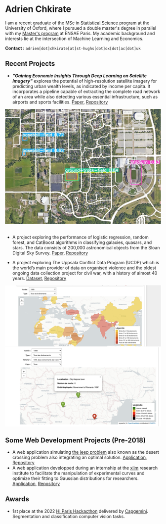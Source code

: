 # Adrien Chkirate

I am a recent graduate of the MSc in [Statistical Science program](https://www.stats.ox.ac.uk/msc-statistical-science) at the University of Oxford, where I pursued a double master's degree in parallel with my [Master's program](https://www.ensae.fr/en/education/ingenieur-ensae-program) at ENSAE Paris. My academic background and interests lie at the intersection of Machine Learning and Economics. 

**Contact :** ```adrien[dot]chkirate[at]st-hughs[dot]ox[dot]ac[dot]uk```

## Recent Projects 

* ***"Gaining Economic Insights Through Deep Learning on Satellite Imagery"*** explores the potential of high-resolution satellite imagery for predicting urban wealth levels, as indicated by income per capita. It incorporates a pipeline capable of extracting the complete road network of an area while also detecting various essential infrastructure, such as airports and sports facilities. [Paper](https://github.com/LexAdrim/economic-insights-satellite/blob/main/Gaining%20Economic%20Insights%20Through%20Deep%20Learning%20on%20Satellite%20Imagery.pdf), [Repository](https://github.com/LexAdrim/economic-insights-satellite/tree/main)

<div align=center>
<img src="https://github.com/LexAdrim/economic-insights-satellite/blob/main/figures/example.jpg" alt="outputpipeline" width="600"/>
</div>

<br />

* A project exploring the performance of logistic regression, random forest, and CatBoost algorithms in classifying galaxies, quasars, and stars. The data consists of 200,000 astronomical objects from the Sloan Digital Sky Survey. [Paper](https://github.com/LexAdrim/SML_Dev/blob/main/P986-P716-P580-P773.pdf), [Repository](https://github.com/LexAdrim/SML_Dev/tree/main)
  
* A project exploring The Uppsala Conflict Data Program (UCDP) which is the world’s main provider of data on organised violence and the oldest ongoing data collection project for civil war, with a history of almost 40 years. [Dataset](https://ucdp.uu.se/downloads/), [Repository](https://github.com/LexAdrim/ucdp-data-exploration)

![Map1](https://github.com/LexAdrim/ucdp-data-exploration/blob/main/img/capture1.png)
![Map2](https://github.com/LexAdrim/ucdp-data-exploration/blob/main/img/capture2.png)

## Some Web Development Projects (Pre-2018)

* A web application simulating [the jeep problem](https://en.wikipedia.org/wiki/Jeep_problem) also known as the desert crossing problem also integrating an optimal solution. [Application](http://adrienchkirate.com/app/jeep/), [Repository](https://github.com/LexAdrim/Jeep-problem-simulation) 
* A web application developped during an internship at the [xlim](https://www.xlim.fr/) research institute to facilitate the manipulation of experimental curves and optimize their fitting to Gaussian distributions for researchers. [Application](http://adrienchkirate.com/app/hf5v2/), [Repository](https://github.com/LexAdrim/gaussian-curves-webapp)


## Awards

* 1st place at the 2022 [Hi Paris Hackacthon](https://hackathon-hi-paris.fr/rewards/) delivered by [Capgemini](https://www.capgemini.com/). Segmentation and classification computer vision tasks. 
